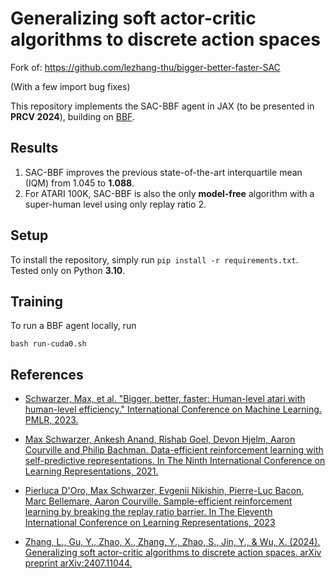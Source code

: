 # Generalizing soft actor-critic algorithms to discrete action spaces 

Fork of: https://github.com/lezhang-thu/bigger-better-faster-SAC

(With a few import bug fixes)


This repository implements the SAC-BBF agent in JAX (to be presented in **PRCV 2024**), building
on [BBF](https://github.com/google-research/google-research/tree/master/bigger_better_faster).

## Results
1. SAC-BBF improves the previous state-of-the-art interquartile mean (IQM) from 1.045 to **1.088**.
1. For ATARI 100K, SAC-BBF is also the only **model-free** algorithm with a super-human level using only replay ratio 2.

## Setup
To install the repository, simply run `pip install -r requirements.txt`. Tested only on Python **3.10**.


## Training
To run a BBF agent locally, run

```
bash run-cuda0.sh
```

## References
* [Schwarzer, Max, et al. "Bigger, better, faster: Human-level atari with human-level efficiency." International Conference on Machine Learning. PMLR, 2023.][bbf]
* [Max Schwarzer, Ankesh Anand, Rishab Goel, Devon Hjelm, Aaron Courville and Philip Bachman. Data-efficient reinforcement learning with self-predictive representations. In The Ninth International Conference on Learning Representations, 2021.][spr]

* [Pierluca D'Oro, Max Schwarzer, Evgenii Nikishin, Pierre-Luc Bacon, Marc Bellemare, Aaron Courville.  Sample-efficient reinforcement learning by breaking the replay ratio barrier. In The Eleventh International Conference on Learning Representations, 2023][sr-spr]

* [Zhang, L., Gu, Y., Zhao, X., Zhang, Y., Zhao, S., Jin, Y., & Wu, X. (2024). Generalizing soft actor-critic algorithms to discrete action spaces. arXiv preprint arXiv:2407.11044.][sac-bbf]

[bbf]: https://proceedings.mlr.press/v202/schwarzer23a.html
[spr]: https://openreview.net/forum?id=uCQfPZwRaUu
[sr-spr]: https://openreview.net/forum?id=OpC-9aBBVJe
[sac-bbf]: https://arxiv.org/abs/2407.11044
